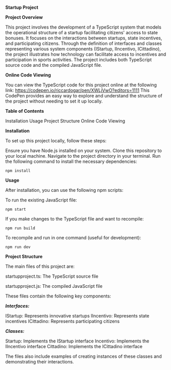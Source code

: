 **Startup Project**


**Project Overview**

This project involves the development of a TypeScript system that models the operational structure of a startup facilitating citizens' access to state bonuses. It focuses on the interactions between startups, state incentives, and participating citizens.
Through the definition of interfaces and classes representing various system components (IStartup, IIncentivo, ICittadino), the project illustrates how technology can facilitate access to incentives and participation in sports activities.
The project includes both TypeScript source code and the compiled JavaScript file.

**Online Code Viewing**

You can view the TypeScript code for this project online at the following link:
https://codepen.io/riccardogar/pen/XWLjVwO?editors=1111
This CodePen provides an easy way to explore and understand the structure of the project without needing to set it up locally.



**Table of Contents**

Installation
Usage
Project Structure
Online Code Viewing

**Installation**

To set up this project locally, follow these steps:

Ensure you have Node.js installed on your system.
Clone this repository to your local machine.
Navigate to the project directory in your terminal.
Run the following command to install the necessary dependencies:

```
npm install
```

**Usage**

After installation, you can use the following npm scripts:

To run the existing JavaScript file:

```
npm start
```


If you make changes to the TypeScript file and want to recompile:

```
npm run build
```



To recompile and run in one command (useful for development):

```
npm run dev
```



**Project Structure**

The main files of this project are:

startupproject.ts: The TypeScript source file


startupproject.js: The compiled JavaScript file


These files contain the following key components:

***Interfaces:***

IStartup: Represents innovative startups
IIncentivo: Represents state incentives
ICittadino: Represents participating citizens


***Classes:***

Startup: Implements the IStartup interface
Incentivo: Implements the IIncentivo interface
Cittadino: Implements the ICittadino interface


The files also include examples of creating instances of these classes and demonstrating their interactions.



